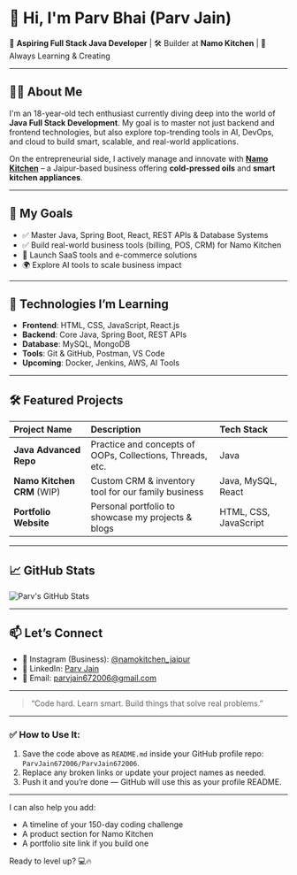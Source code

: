 # 👋 Hi, I'm Parv Bhai (Parv Jain)

🚀 **Aspiring Full Stack Java Developer** | 🛠️ Builder at **Namo Kitchen** | 🧠 Always Learning & Creating

---

## 👨‍💻 About Me

I'm an 18-year-old tech enthusiast currently diving deep into the world of **Java Full Stack Development**. My goal is to master not just backend and frontend technologies, but also explore top-trending tools in AI, DevOps, and cloud to build smart, scalable, and real-world applications.

On the entrepreneurial side, I actively manage and innovate with **[Namo Kitchen](https://www.instagram.com/namokitchen_jaipur/)** – a Jaipur-based business offering **cold-pressed oils** and **smart kitchen appliances**.

---

## 💼 My Goals

- ✅ Master Java, Spring Boot, React, REST APIs & Database Systems
- ✅ Build real-world business tools (billing, POS, CRM) for Namo Kitchen
- 🚀 Launch SaaS tools and e-commerce solutions
- 🌍 Explore AI tools to scale business impact

---

## 🔧 Technologies I’m Learning

- **Frontend**: HTML, CSS, JavaScript, React.js
- **Backend**: Core Java, Spring Boot, REST APIs
- **Database**: MySQL, MongoDB
- **Tools**: Git & GitHub, Postman, VS Code
- **Upcoming**: Docker, Jenkins, AWS, AI Tools

---

## 🛠️ Featured Projects

| Project Name         | Description                                   | Tech Stack                |
| :------------------- | :-------------------------------------------- | :------------------------ |
| **Java Advanced Repo** | Practice and concepts of OOPs, Collections, Threads, etc. | Java                      |
| **Namo Kitchen CRM** (WIP) | Custom CRM & inventory tool for our family business | Java, MySQL, React        |
| **Portfolio Website** | Personal portfolio to showcase my projects & blogs | HTML, CSS, JavaScript     |

---

## 📈 GitHub Stats

![Parv's GitHub Stats](https://github-readme-stats.vercel.app/api?username=ParvJain672006&show_icons=true&theme=tokyonight)

---

## 📫 Let’s Connect

- 💼 Instagram (Business): [@namokitchen_jaipur](https://www.instagram.com/namokitchen_jaipur/)
- 🔗 LinkedIn: [Parv Jain](https://www.linkedin.com/in/parv-jain-672006)
- 📧 Email: parvjain672006@gmail.com

---

> “Code hard. Learn smart. Build things that solve real problems.”

---

### ✅ How to Use It:

1.  Save the code above as `README.md` inside your GitHub profile repo: `ParvJain672006/ParvJain672006`.
2.  Replace any broken links or update your project names as needed.
3.  Push it and you’re done — GitHub will use this as your profile README.

---

I can also help you add:

* A timeline of your 150-day coding challenge
* A product section for Namo Kitchen
* A portfolio site link if you build one

Ready to level up? 💻🔥
